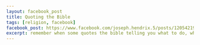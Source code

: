 ```yaml
---
layout: facebook_post
title: Quoting the Bible
tags: [religion, facebook]
facebook_post: https://www.facebook.com/joseph.hendrix.5/posts/120542194666647
excerpt: remember when some quotes the bible telling you what to do, when the devil tempted jesus he quoted scripture too
---
```

